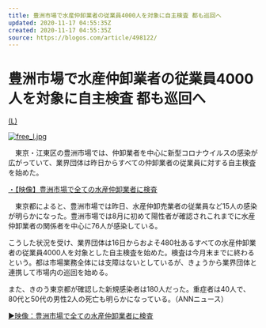 ```yaml
---
title: 豊洲市場で水産仲卸業者の従業員4000人を対象に自主検査 都も巡回へ
updated: 2020-11-17 04:55:35Z
created: 2020-11-17 04:55:35Z
source: https://blogos.com/article/498122/
---
```


# 豊洲市場で水産仲卸業者の従業員4000人を対象に自主検査 都も巡回へ

[(L)](https://abema.tv/video/episode/89-93_s54_p3590?utm_source=abematimes&utm_medium=abematv&utm_content=&utm_campaign=abematimes_link_article_8633742)

[![free_l.jpg](../_resources/free_l-14.jpg)](https://abema.tv/video/episode/89-93_s54_p3590?utm_source=abematimes&utm_medium=abematv&utm_content=&utm_campaign=abematimes_link_article_8633742)

　東京・江東区の豊洲市場では、仲卸業者を中心に新型コロナウイルスの感染が広がっていて、業界団体は昨日からすべての仲卸業者の従業員に対する自主検査を始めた。

[・【映像】豊洲市場で全ての水産仲卸業者に検査](https://abema.tv/video/episode/89-93_s54_p3590?utm_source=abematimes&utm_medium=abematv&utm_content=&utm_campaign=abematimes_link_article_8633742)

　東京都によると、豊洲市場では昨日、水産仲卸売業者の従業員など15人の感染が明らかになった。豊洲市場では8月に初めて陽性者が確認されこれまでに水産仲卸業者の関係者を中心に76人が感染している。

こうした状況を受け、業界団体は16日からおよそ480社あるすべての水産仲卸業者の従業員4000人を対象とした自主検査を始めた。検査は今月末までに終わるという。都は市場業務全体には支障はないとしているが、きょうから業界団体と連携して市場内の巡回を始める。

また、きのう東京都が確認した新規感染者は180人だった。重症者は40人で、80代と50代の男性2人の死亡も明らかになっている。（ANNニュース）

[​​​​​​​▶映像：豊洲市場で全ての水産仲卸業者に検査](https://abema.tv/video/episode/89-93_s54_p3590?utm_source=abematimes&utm_medium=abematv&utm_content=&utm_campaign=abematimes_link_article_8633742)